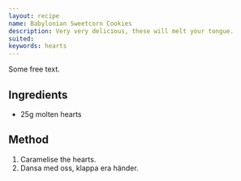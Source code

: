 ```yaml
---
layout: recipe
name: Babylonian Sweetcorn Cookies
description: Very very delicious, these will melt your tongue.
suited:
keywords: hearts
---
```


Some free text.

## Ingredients

* 25g molten hearts

## Method

1. Caramelise the hearts.
2. Dansa med oss, klappa era händer.

